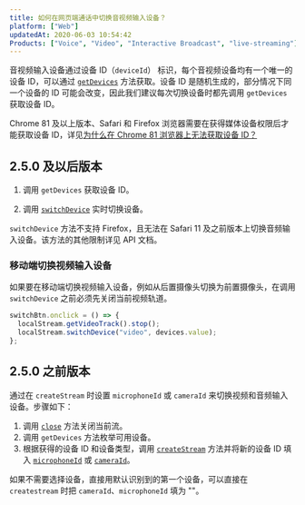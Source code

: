 ```yaml
---
title: 如何在网页端通话中切换音视频输入设备？
platform: ["Web"]
updatedAt: 2020-06-03 10:54:42
Products: ["Voice", "Video", "Interactive Broadcast", "live-streaming"]
---
```


音视频输入设备通过设备 ID（`deviceId`） 标识，每个音视频设备均有一个唯一的设备 ID，可以通过 [`getDevices`](https://docs.agora.io/cn/Interactive%20Broadcast/API%20Reference/web/globals.html#getdevices) 方法获取。设备 ID 是随机生成的，部分情况下同一个设备的 ID 可能会改变，因此我们建议每次切换设备时都先调用 `getDevices` 获取设备 ID。

<div class="alert note">Chrome 81 及以上版本、Safari 和 Firefox 浏览器需要在获得媒体设备权限后才能获取设备 ID，详见<a href="https://docs.agora.io/cn/faq/empty_deviceId">为什么在 Chrome 81 浏览器上无法获取设备 ID？</a></div>

## 2.5.0 及以后版本

1. 调用 `getDevices` 获取设备 ID。

2. 调用 [`switchDevice`](https://docs.agora.io/cn/Interactive%20Broadcast/API%20Reference/web/interfaces/agorartc.stream.html#switchdevice) 实时切换设备。

<div class="alert note"><code>switchDevice</code> 方法不支持 Firefox，且无法在 Safari 11 及之前版本上切换音频输入设备。该方法的其他限制详见 API 文档。</div>

### 移动端切换视频输入设备

如果要在移动端切换视频输入设备，例如从后置摄像头切换为前置摄像头，在调用 `switchDevice` 之前必须先关闭当前视频轨道。

```javascript
switchBtn.onclick = () => {
  localStream.getVideoTrack().stop();
  localStream.switchDevice("video", devices.value);
};
```

## 2.5.0 之前版本

通过在 `createStream` 时设置 `microphoneId` 或 `cameraId` 来切换视频和音频输入设备。步骤如下：

1.  调用 [`close`](https://docs.agora.io/cn/Interactive%20Broadcast/API%20Reference/web/interfaces/agorartc.stream.html#close) 方法关闭当前流。
2.  调用 `getDevices` 方法枚举可用设备。
3.  根据获得的设备 ID 和设备类型，调用 [`createStream`](https://docs.agora.io/cn/Interactive%20Broadcast/API%20Reference/web/globals.html#createstream) 方法并将新的设备 ID 填入 [`microphoneId`](https://docs.agora.io/cn/Interactive%20Broadcast/API%20Reference/web/interfaces/agorartc.streamspec.html#microphoneid) 或 [`cameraId`](https://docs.agora.io/cn/Interactive%20Broadcast/API%20Reference/web/interfaces/agorartc.streamspec.html#cameraid)。

如果不需要选择设备，直接用默认识别到的第一个设备，可以直接在 `createstream` 时把 `cameraId`、`microphoneId` 填为 ""。
